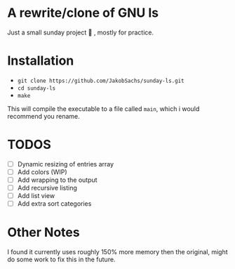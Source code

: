 # A rewrite/clone of GNU ls

Just a small sunday project 🌄 , mostly for practice.

# Installation

- `git clone https://github.com/JakobSachs/sunday-ls.git`
- `cd sunday-ls`
- `make`

This will compile the executable to a file called `main`, which i would recommend you rename. 

# TODOS

- [ ] Dynamic resizing of entries array
- [ ] Add colors (WIP)
- [ ] Add wrapping to the output
- [ ] Add recursive listing 
- [ ] Add list view
- [ ] Add extra sort categories

# Other Notes

I found it currently uses roughly 150% more memory then the original, might do some work to fix this in the future.
